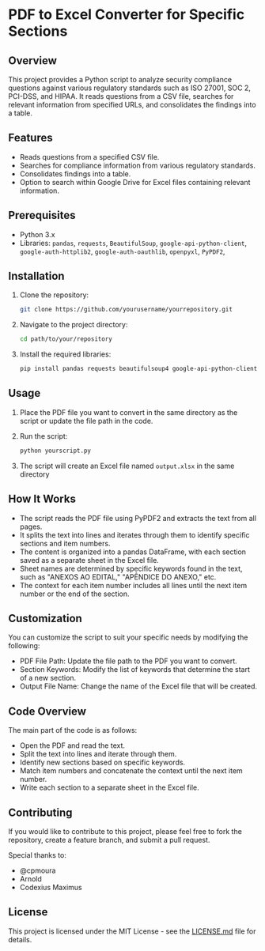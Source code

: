 # PDF to Excel Converter for Specific Sections

## Overview

This project provides a Python script to analyze security compliance questions against various regulatory standards such as ISO 27001, SOC 2, PCI-DSS, and HIPAA. It reads questions from a CSV file, searches for relevant information from specified URLs, and consolidates the findings into a table.

## Features

- Reads questions from a specified CSV file.
- Searches for compliance information from various regulatory standards.
- Consolidates findings into a table.
- Option to search within Google Drive for Excel files containing relevant information.

## Prerequisites

- Python 3.x
- Libraries: `pandas`, `requests`, `BeautifulSoup`, `google-api-python-client`, `google-auth-httplib2`, `google-auth-oauthlib`, `openpyxl`, `PyPDF2`,

## Installation

1. Clone the repository:

   ```bash
   git clone https://github.com/yourusername/yourrepository.git
   ```

2. Navigate to the project directory:

   ```bash
   cd path/to/your/repository
   ```

3. Install the required libraries:

   ```bash
   pip install pandas requests beautifulsoup4 google-api-python-client google-auth-httplib2 google-auth-oauthlib openpyxl PyPDF2
   ```

## Usage

1. Place the PDF file you want to convert in the same directory as the script or update the file path in the code.
2. Run the script:

   ```bash
   python yourscript.py
   ```
3. The script will create an Excel file named `output.xlsx` in the same directory

## How It Works

- The script reads the PDF file using PyPDF2 and extracts the text from all pages.
- It splits the text into lines and iterates through them to identify specific sections and item numbers.
- The content is organized into a pandas DataFrame, with each section saved as a separate sheet in the Excel file.
- Sheet names are determined by specific keywords found in the text, such as "ANEXOS AO EDITAL," "APÊNDICE DO ANEXO," etc.
- The context for each item number includes all lines until the next item number or the end of the section.

## Customization
You can customize the script to suit your specific needs by modifying the following:

- PDF File Path: Update the file path to the PDF you want to convert.
- Section Keywords: Modify the list of keywords that determine the start of a new section.
- Output File Name: Change the name of the Excel file that will be created.

## Code Overview
The main part of the code is as follows:

- Open the PDF and read the text.
- Split the text into lines and iterate through them.
- Identify new sections based on specific keywords.
- Match item numbers and concatenate the context until the next item number.
- Write each section to a separate sheet in the Excel file.

## Contributing

If you would like to contribute to this project, please feel free to fork the repository, create a feature branch, and submit a pull request.

Special thanks to:
- @cpmoura
- Arnold
- Codexius Maximus

## License

This project is licensed under the MIT License - see the [LICENSE.md](LICENSE.md) file for details.